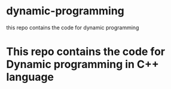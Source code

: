 # dynamic-programming
this repo contains the code for dynamic programming
# This repo contains the code for Dynamic programming in C++ language
